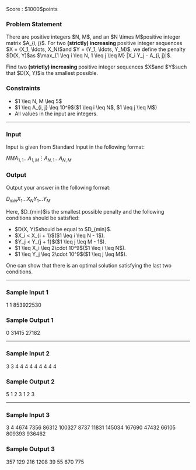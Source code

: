 
<div>

<span>

<span>

<p>
Score : $1000$points
</p>

<div>

<section>

### **Problem Statement**

<p>
There are positive integers $N, M$, and an $N \times M$positive integer matrix $A_{i, j}$. For two 
<strong>
(strictly) increasing
</strong>
positive integer sequences $X = (X_1, \ldots, X_N)$and $Y = (Y_1, \ldots, Y_M)$, we define the penalty $D(X, Y)$as $\max_{1 \leq i \leq N, 1 \leq j \leq M} |X_i Y_j - A_{i, j}|$.
</p>

<p>
Find two 
<strong>
(strictly) increasing
</strong>
positive integer sequences $X$and $Y$such that $D(X, Y)$is the smallest possible.
</p>

</section>

</div>

<div>

<section>

### **Constraints**

<ul>

<li>
$1 \leq N, M \leq 5$
</li>

<li>
$1 \leq A_{i, j} \leq 10^9$($1 \leq i \leq N$, $1 \leq j \leq M$)
</li>

<li>
All values in the input are integers. 
</li>

</ul>

</section>

</div>

---

<div>

<div>

<section>

### **Input**

<p>
Input is given from Standard Input in the following format:
</p>

<div>

$N$$M$$A_{1,1}$$\ldots$$A_{1,M}$$\vdots$$A_{N,1}$$\ldots$$A_{N,M}$
</div>

</section>

</div>

<div>

<section>

### **Output**

<p>
Output your answer in the following format:
</p>

<div>

$D_{min}$$X_1$$\ldots$$X_N$$Y_1$$\ldots$$Y_M$
</div>

<p>
Here, $D_{min}$is the smallest possible penalty and the following conditions should be satisfied:
</p>

<ul>

<li>
$D(X, Y)$should be equal to $D_{min}$.
</li>

<li>
$X_i < X_{i + 1}$($1 \leq i \leq N - 1$).
</li>

<li>
$Y_j < Y_{j + 1}$($1 \leq j \leq M - 1$).
</li>

<li>
$1 \leq X_i \leq 2\cdot 10^9$($1 \leq i \leq N$).
</li>

<li>
$1 \leq Y_j \leq 2\cdot 10^9$($1 \leq j \leq M$).
</li>

</ul>

<p>
One can show that there is an optimal solution satisfying the last two conditions.
</p>

</section>

</div>

</div>

---

<div>

<section>

### **Sample Input 1**

<div>

1 1
853922530

</div>

</section>

</div>

<div>

<section>

### **Sample Output 1**

<div>

0
31415
27182

</div>

</section>

</div>

---

<div>

<section>

### **Sample Input 2**

<div>

3 3
4 4 4
4 4 4
4 4 4

</div>

</section>

</div>

<div>

<section>

### **Sample Output 2**

<div>

5
1 2 3 
1 2 3 

</div>

</section>

</div>

---

<div>

<section>

### **Sample Input 3**

<div>

3 4
4674 7356 86312 100327
8737 11831 145034 167690
47432 66105 809393 936462

</div>

</section>

</div>

<div>

<section>

### **Sample Output 3**

<div>

357
129 216 1208 
39 55 670 775 

</div>

</section>

</div>

</span>

</span>

</div>

